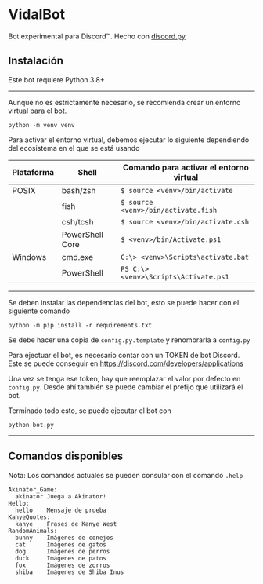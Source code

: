 # VidalBot
 Bot experimental para Discord™. Hecho con [discord.py](https://github.com/Rapptz/discord.py)


## Instalación
Este bot requiere Python 3.8+

---
Aunque no es estrictamente necesario, se recomienda crear un entorno virtual para el bot.
```
python -m venv venv
```
Para activar el entorno virtual, debemos ejecutar lo siguiente dependiendo del ecosistema en el que se está usando

|Plataforma|Shell          |Comando para activar el entorno virtual|
|----------|---------------|---------------------------------------|
|POSIX     |bash/zsh       |``$ source <venv>/bin/activate``       |
|          |fish           |``$ source <venv>/bin/activate.fish``  |
|          |csh/tcsh       |``$ source <venv>/bin/activate.csh``   |
|          |PowerShell Core|``$ <venv>/bin/Activate.ps1``          |
|Windows   |cmd.exe        |``C:\> <venv>\Scripts\activate.bat``   |
|          |PowerShell     |``PS C:\> <venv>\Scripts\Activate.ps1``|
---
Se deben instalar las dependencias del bot, esto se puede hacer con el siguiente comando
```
python -m pip install -r requirements.txt
```
Se debe hacer una copia de ``config.py.template`` y renombrarla a ``config.py``

Para ejectuar el bot, es necesario contar con un TOKEN de bot Discord. Este se puede conseguir en https://discord.com/developers/applications

Una vez se tenga ese token, hay que reemplazar el valor por defecto en ``config.py``. Desde ahí también se puede cambiar el prefijo que utilizará el bot.

Terminado todo esto, se puede ejecutar el bot con 
```
python bot.py
```
---

## Comandos disponibles
Nota: Los comandos actuales se pueden consular con el comando ``.help``
```
Akinator_Game:
  akinator Juega a Akinator!
Hello:
  hello    Mensaje de prueba
KanyeQuotes:
  kanye    Frases de Kanye West
RandomAnimals:
  bunny    Imágenes de conejos
  cat      Imágenes de gatos
  dog      Imágenes de perros
  duck     Imágenes de patos
  fox      Imágenes de zorros
  shiba    Imágenes de Shiba Inus
```

